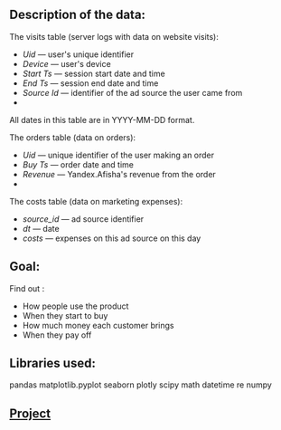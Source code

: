 ## Description of the data:

The visits table (server logs with data on website visits):

- *Uid* — user's unique identifier
- *Device* — user's device
- *Start Ts* — session start date and time
- *End Ts* — session end date and time
- *Source Id* — identifier of the ad source the user came from
- 
All dates in this table are in YYYY-MM-DD format.

The orders table (data on orders):

- *Uid* — unique identifier of the user making an order
- *Buy Ts* — order date and time
- *Revenue* — Yandex.Afisha's revenue from the order
- 
The costs table (data on marketing expenses):

- *source_id* — ad source identifier
- *dt* — date
- *costs* — expenses on this ad source on this day


## Goal:

Find out :
- How people use the product
- When they start to buy
- How much money each customer brings
- When they pay off





## Libraries used:

pandas
matplotlib.pyplot
seaborn
plotly
scipy
math
datetime
re
numpy

## [Project](project_3_KarinLevin.ipynb)



